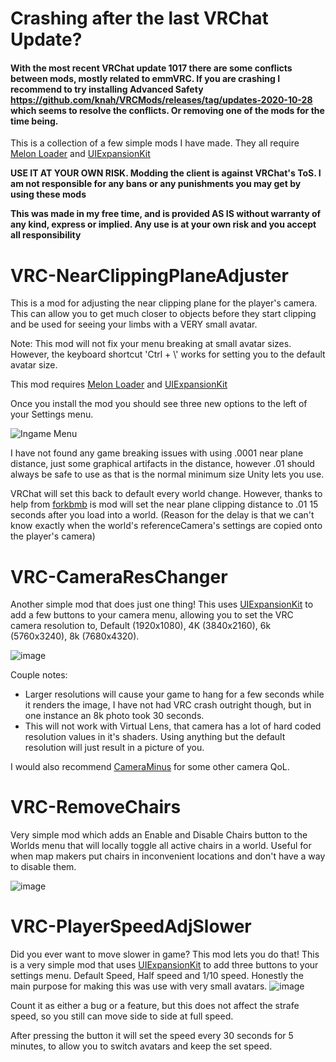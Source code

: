 # Crashing after the last VRChat Update?

#### With the most recent VRChat update 1017 there are some conflicts between mods, mostly related to emmVRC. If you are crashing I recommend to try installing Advanced Safety https://github.com/knah/VRCMods/releases/tag/updates-2020-10-28 which seems to resolve the conflicts. Or removing one of the mods for the time being. 






This is a collection of a few simple mods I have made. 
They all require [Melon Loader](https://melonwiki.xyz/#/README?id=installation-on-il2cpp-games) and [UIExpansionKit](https://github.com/knah/VRCMods/)

**USE IT AT YOUR OWN RISK. Modding the client is against VRChat's ToS. I am not responsible for any bans or any punishments you may get by using these mods**

**This was made in my free time, and is provided AS IS without warranty of any kind, express or implied. Any use is at your own risk and you accept all responsibility**


# VRC-NearClippingPlaneAdjuster
This is a mod for adjusting the near clipping plane for the player's camera. This can allow you to get much closer to objects before they start clipping and be used for seeing your limbs with a VERY small avatar. 

Note: This mod will not fix your menu breaking at small avatar sizes. However, the keyboard shortcut 'Ctrl + \\' works for setting you to the default avatar size. 

This mod requires [Melon Loader](/https://melonwiki.xyz/#/README?id=installation-on-il2cpp-games) and [UIExpansionKit](https://github.com/knah/VRCMods/)

Once you install the mod you should see three new options to the left of your Settings menu. 

![Ingame Menu](https://user-images.githubusercontent.com/4786654/86502853-7b8acb80-bd6d-11ea-8d7f-94be7136abd0.png)

I have not found any game breaking issues with using .0001 near plane distance, just some graphical artifacts in the distance, however .01 should always be safe to use as that is the normal minimum size Unity lets you use. 


VRChat will set this back to default every world change. However, thanks to help from [forkbmb](https://github.com/forkbmb/nearclip) is mod will set the near plane clipping distance to .01 15 seconds after you load into a world.  (Reason for the delay is that we can't know exactly when the world's referenceCamera's settings are copied onto the player's camera)


# VRC-CameraResChanger
Another simple mod that does just one thing! This uses [UIExpansionKit](https://github.com/knah/V.RCMods/) to add a few buttons to your camera menu, allowing you to set the VRC camera resolution to, Default (1920x1080), 4K (3840x2160), 6k (5760x3240), 8k (7680x4320).

![image](https://user-images.githubusercontent.com/4786654/86955451-370c8080-c11d-11ea-8038-4b39c7c10979.png)

Couple notes: 
* Larger resolutions will cause your game to hang for a few seconds while it renders the image, I have not had VRC crash outright though, but in one instance an 8k photo took 30 seconds. 
* This will not work with Virtual Lens, that camera has a lot of hard coded resolution values in it's shaders. Using anything but the default resolution will just result in a picture of you. 

I would also recommend [CameraMinus](https://github.com/knah/VRCMods) for some other camera QoL. 

# VRC-RemoveChairs
Very simple mod which adds an Enable and Disable Chairs button to the Worlds menu that will locally toggle all active chairs in a world. Useful for when map makers put chairs in inconvenient locations and don't have a way to disable them.

![image](https://user-images.githubusercontent.com/68404726/97644297-ec8a7900-1a17-11eb-90ea-5280b1a6a78a.png)

# VRC-PlayerSpeedAdjSlower
Did you ever want to move slower in game? This mod lets you do that! This is a very simple mod that uses [UIExpansionKit](https://github.com/knah/VRCMods/) to add three buttons to your settings menu. Default Speed, Half speed and 1/10 speed. 
Honestly the main purpose for making this was use with very small avatars. 
![image](https://user-images.githubusercontent.com/4786654/86955342-07f60f00-c11d-11ea-8ef3-8e0e004efe52.png)

Count it as either a bug or a feature, but this does not affect the strafe speed, so you still can move side to side at full speed. 

After pressing the button it will set the speed every 30 seconds for 5 minutes, to allow you to switch avatars and keep the set speed.

